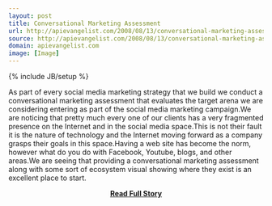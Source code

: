 ```yaml
---
layout: post
title: Conversational Marketing Assessment
url: http://apievangelist.com/2008/08/13/conversational-marketing-assessment/
source: http://apievangelist.com/2008/08/13/conversational-marketing-assessment/
domain: apievangelist.com
image: [Image]
---
```

{% include JB/setup %}<p>As part of every social media marketing strategy that we build we conduct a conversational marketing assessment that evaluates the target arena we are considering entering as part of the social media marketing campaign.We are noticing that pretty much every one of our clients has a very fragmented presence on the Internet and in the social media space.This is not their fault it is the nature of technology and the Internet moving forward as a company grasps their goals in this space.Having a web site has become the norm, however what do you do with Facebook, Youtube, blogs, and other areas.We are seeing that providing a conversational marketing assessment along with some sort of ecosystem visual showing where they exist is an excellent place to start.</p>
<center><p><a href="http://apievangelist.com/2008/08/13/conversational-marketing-assessment/" style='padding:25px; font-sze:18px; font-weight: bold;'>Read Full Story</a></p></center>
